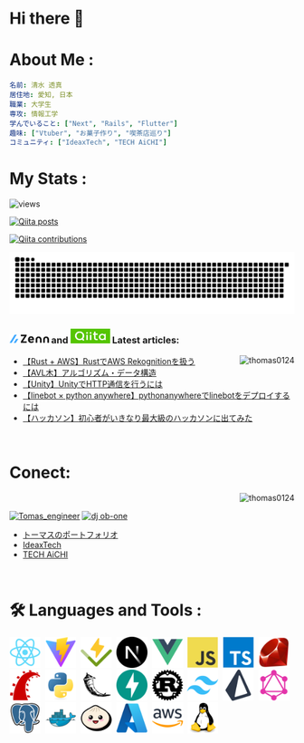 # Hi there 👋
#  **About Me :**

```yaml
名前: 清水 透真
居住地: 愛知, 日本
職業: 大学生
専攻: 情報工学
学んでいること: ["Next", "Rails", "Flutter"]
趣味: ["Vtuber", "お菓子作り", "喫茶店巡り"]
コミュニティ: ["IdeaxTech", "TECH AiCHI"]
```

# **My Stats :**
<p>
  <img src="https://komarev.com/ghpvc/?username=thomas0124&style=flat-square&color=blue" alt="views"/>
  
  [![Qiita posts](https://qiita-badge.apiapi.app/s/thomas0124/posts.svg)](http://qiita.com/thomas0124)

  [![Qiita contributions](https://qiita-badge.apiapi.app/s/thomas0124/contributions.svg)](http://qiita.com/thomas0124)
</p>

<picture>
  <source media="(prefers-color-scheme: dark)" srcset="https://raw.githubusercontent.com/obregonia1/obregonia1/master/img/snake-dark.svg">
  <source media="(prefers-color-scheme: light)" srcset="https://raw.githubusercontent.com/obregonia1/obregonia1/master/img/snake.svg">
  <img alt="github contribution grid snake animation" src="https://raw.githubusercontent.com/obregonia1/obregonia1/master/img/snake.svg">
</picture>


### <img src="./img/zenn.svg" width="70px"> and <img src= "./img/qiita.svg" width="70px"> Latest articles:
<img align="right" src="https://github-readme-stats.vercel.app/api/top-langs?username=thomas0124&show_icons=true&theme=tokyonight&layout=compact&locale=en&langs_count=10" alt="thomas0124" />

- [【Rust + AWS】RustでAWS Rekognitionを扱う](https://zenn.dev/tomas_engineer/books/fa87f772066079)
- [【AVL木】アルゴリズム・データ構造 ](https://qiita.com/thomas0124/items/9dc542b4e3917f10fbb8)
- [【Unity】UnityでHTTP通信を行うには](https://qiita.com/thomas0124/items/7b53912544a82a55b7ec)
- [【linebot × python anywhere】pythonanywhereでlinebotをデプロイするには](https://qiita.com/thomas0124/items/f05bf6c42a8094058b7a)
- [【ハッカソン】初心者がいきなり最大級のハッカソンに出てみた](https://qiita.com/thomas0124/items/9be7717fcc9d0bd83a5d)


&nbsp;

# Conect:

<p>&nbsp;<img align="right" src="https://github-readme-stats.vercel.app/api?username=thomas0124&show_icons=true&count_private=true&theme=tokyonight&custom_title=thomas0124's%20GitHub%20Stats&locale=en" alt="thomas0124" />
</p>

<a href="https://twitter.com/Tomas_engineer" target="blank"><img align="center" src="https://raw.githubusercontent.com/rahuldkjain/github-profile-readme-generator/master/src/images/icons/Social/twitter.svg" alt="Tomas_engineer" height="30" width="40" /></a>
<a href="https://www.instagram.com/tomas_03124/" target="blank"><img align="center" src="https://raw.githubusercontent.com/rahuldkjain/github-profile-readme-generator/master/src/images/icons/Social/instagram.svg" alt="dj ob-one" height="30" width="40" /></a>

- [トーマスのポートフォリオ](https://portfolio-thomas0124.vercel.app/)
- [IdeaxTech](https://plat.meijo-u.ac.jp/entrepreneurship/)
- [TECH AiCHI](https://twitter.com/Tech_Aichi) 

&nbsp;

# :hammer_and_wrench: **Languages and Tools :**
<p align="left">
  <img src="https://github.com/devicons/devicon/blob/master/icons/react/react-original.svg" title="React" alt="React" width="55" height="55"/>&nbsp;
  <img src="https://github.com/devicons/devicon/blob/master/icons/vitejs/vitejs-original.svg" title="Vitejs" alt="Vitejs" width="55" height="55" />&nbsp;
  <img src="https://github.com/devicons/devicon/blob/master/icons/vitest/vitest-original.svg" title="Vitest" alt="Vitest" width="55" height="55" />&nbsp;
  <img src="https://github.com/devicons/devicon/blob/master/icons/nextjs/nextjs-original.svg" title="Nextjs" alt="Nextjs" width="55" height="55" />&nbsp;
  <img src="https://github.com/devicons/devicon/blob/master/icons/vuejs/vuejs-original.svg" title="Vuejs" alt="Vuejs" width="55" height="55" />&nbsp;
  <img src="https://github.com/devicons/devicon/blob/master/icons/javascript/javascript-original.svg" title="javacript" alt="javascript" width="55" height="55" />&nbsp;
  <img src="https://github.com/devicons/devicon/blob/master/icons/typescript/typescript-plain.svg" title="typescript" alt="typescript" width="55" height="55" />&nbsp;
  <img src="https://github.com/devicons/devicon/blob/master/icons/ruby/ruby-original.svg" title="Ruby" alt="Ruby" width="55" height="55" />&nbsp;
 <img src="https://github.com/devicons/devicon/blob/master/icons/rails/rails-plain.svg" title="Rails" alt="Rails" width="55" height="55" />&nbsp;
  <img src="https://github.com/devicons/devicon/blob/master/icons/python/python-original.svg" title="python" alt="python" width="55" height="55" />&nbsp;
  <img src="https://github.com/devicons/devicon/blob/master/icons/flask/flask-original.svg" title="flask" alt="flask" width="55" height="55" />&nbsp;
<img src="https://github.com/devicons/devicon/blob/master/icons/fastapi/fastapi-original.svg" title="fastapi" alt="fastapi" width="55" height="55" />&nbsp;
  <img src="https://github.com/devicons/devicon/blob/master/icons/rust/rust-original.svg" title="rust" alt="rust" width="55" height="55" />&nbsp;
 <img src="https://github.com/devicons/devicon/blob/master/icons/tailwindcss/tailwindcss-original.svg" title="tailwind" alt="tailwind" width="55" height="55" />&nbsp;
 <img src="https://github.com/devicons/devicon/blob/master/icons/prisma/prisma-original.svg" title="prisma" alt="prisma" width="55" height="55" />&nbsp;
<img src="https://github.com/devicons/devicon/blob/master/icons/graphql/graphql-plain.svg" title="graphql" alt="graphql" width="55" height="55" />&nbsp;
 <img src="https://github.com/devicons/devicon/blob/master/icons/postgresql/postgresql-original.svg" title="postgresql" alt="postgresql" width="55" height="55" />&nbsp;
 <img src="https://github.com/devicons/devicon/blob/master/icons/docker/docker-original.svg" title="docker" alt="docker" width="55" height="55" />&nbsp;
 <img src="https://github.com/devicons/devicon/blob/master/icons/bun/bun-original.svg" title="bun" alt="bun" width="55" height="55" />&nbsp;
 <img src="https://github.com/devicons/devicon/blob/master/icons/azure/azure-original.svg" title="azure" alt="azure" width="55" height="55" />&nbsp;
 <img src="https://github.com/devicons/devicon/blob/master/icons/amazonwebservices/amazonwebservices-original-wordmark.svg" title="aws" alt="aws" width="55" height="55" />&nbsp;
 <img src="https://github.com/devicons/devicon/blob/master/icons/linux/linux-original.svg" title="liux" alt="linux" width="55" height="55" />&nbsp;
</p>
</p>

<!--
**thomas0124/thomas0124** is a ✨ _special_ ✨ repository because its `README.md` (this file) appears on your GitHub profile.

Here are some ideas to get you started:

- 🔭 I’m currently working on ...
- 🌱 I’m currently learning ...
- 👯 I’m looking to collaborate on ...
- 🤔 I’m looking for help with ...
- 💬 Ask me about ...
- 📫 How to reach me: ...
- 😄 Pronouns: ...
- ⚡ Fun fact: ...
-->
